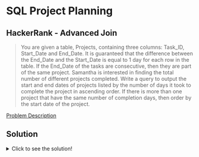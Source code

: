 # SQL Project Planning
## HackerRank - Advanced Join
> You are given a table, Projects, containing three columns: Task_ID, Start_Date and End_Date. 
> It is guaranteed that the difference between the End_Date and the Start_Date is equal to 1 day for each row in the table.
> If the End_Date of the tasks are consecutive, then they are part of the same project. 
> Samantha is interested in finding the total number of different projects completed.
> Write a query to output the start and end dates of projects listed by the number of days it took to complete the project in ascending order. 
> If there is more than one project that have the same number of completion days, then order by the start date of the project.

[Problem Description](https://www.hackerrank.com/challenges/sql-projects/problem?isFullScreen=true)

## Solution
<details>
  <summary>Click to see the solution!</summary>
  
```sql
SELECT Start_Date, MIN(End_Date)
FROM (SELECT Start_Date
      FROM Projects
      WHERE Start_Date NOT IN (SELECT End_Date
                               FROM Projects)) p1,
      (SELECT End_Date
       FROM Projects
       WHERE End_Date NOT IN (SELECT Start_Date
                              FROM Projects)) p2
WHERE Start_Date < End_Date
GROUP BY Start_Date
ORDER BY DATEDIFF(MIN(End_Date), Start_Date), Start_Date;
```
## Note:
- p1 selects Start_Date that are not a duplicate in End_Date, picking the first Start_Date
- p2 selects End_Date that are not a duplicate  in Start_Date, picking the last End_Date
- p1 and p2 remove dupliate dates in both Start_Date and End_Date
- A table containing p1 and p2 crosses join the Start_Date and End_Date; appending each End_Date to all Start_Date
- At this point, Start_Date is an unique date that can be grouped
- WHERE clause selects Start_Date before End_Date
  ex) Choose 2015-10-01 2015-10-05, NOT 2015-11-17 2015-10-05
</details>
